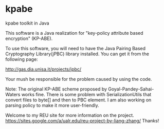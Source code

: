 kpabe
=====

kpabe toolkit in Java

This software is a Java realization for "key-policy attribute based
encryption" (KP-ABE).

To use this software, you will need to have the Java Pairing Based Cryptography
Library(jPBC) library installed. You can get it from the following page:

   http://gas.dia.unisa.it/projects/jpbc/

Your mush be responsible for the problem caused by using the code.

Note: The original KP-ABE scheme proposed by Goyal-Pandey-Sahai-Waters works fine. 
There is some problem with SerializationUtils that convert files to byte[] and then to PBC element.
I am also working on parsing policy to make it more user-friendly.

Welcome to my REU site for more information on the project.
  https://sites.google.com/a/ualr.edu/reu-project-by-liang-zhang/
Thanks!
